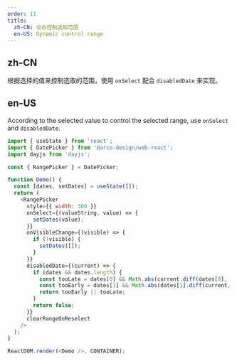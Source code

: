 ```yaml
---
order: 11
title:
  zh-CN: 动态控制选取范围
  en-US: Dynamic control range
---
```


## zh-CN

根据选择的值来控制选取的范围，使用 `onSelect` 配合 `disabledDate` 来实现。

## en-US

According to the selected value to control the selected range, use `onSelect` and `disabledDate`.

```js
import { useState } from 'react';
import { DatePicker } from '@arco-design/web-react';
import dayjs from 'dayjs';

const { RangePicker } = DatePicker;

function Demo() {
  const [dates, setDates] = useState([]);
  return (
    <RangePicker
      style={{ width: 300 }}
      onSelect={(valueString, value) => {
        setDates(value);
      }}
      onVisibleChange={(visible) => {
        if (!visible) {
          setDates([]);
        }
      }}
      disabledDate={(current) => {
        if (dates && dates.length) {
          const tooLate = dates[0] && Math.abs(current.diff(dates[0], 'day')) > 7;
          const tooEarly = dates[1] && Math.abs(dates[1].diff(current, 'day')) > 7;
          return tooEarly || tooLate;
        }
        return false;
      }}
      clearRangeOnReselect
    />
  );
}

ReactDOM.render(<Demo />, CONTAINER);
```
